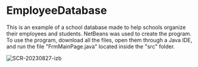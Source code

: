 # EmployeeDatabase

This is an example of a school database made to help schools organize their employees and students. NetBeans was used to create the program. To use the program, download all the files, open them through a Java IDE, and run the file "FrmMainPage.java" located inside the "src" folder.

![SCR-20230827-izb](https://github.com/rajshah6/EmployeeDatabase/assets/95878543/bbff1045-1a8b-450d-ac53-de566fcb160b)
